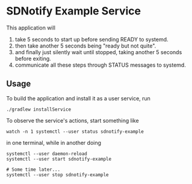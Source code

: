 # SDNotify Example Service

This application will

1. take 5 seconds to start up before sending READY to systemd.
2. then take another 5 seconds being "ready but not quite".
3. and finally just silently wait until stopped, taking another 5 seconds before exiting.
4. communicate all these steps through STATUS messages to systemd.

## Usage

To build the application and install it as a user service, run 

```shell
./gradlew installService
```

To observe the service's actions, start something like 

```shell
watch -n 1 systemctl --user status sdnotify-example
``` 

in one terminal, while in another doing

```shell
systemctl --user daemon-reload
systemctl --user start sdnotify-example

# Some time later...
systemctl --user stop sdnotify-example
```